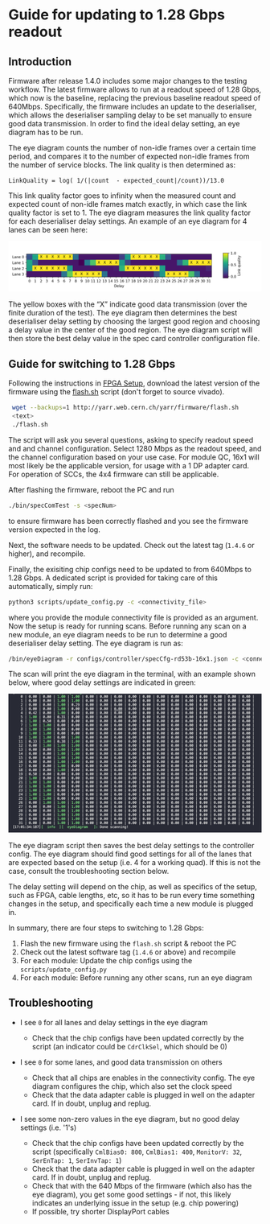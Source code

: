 # Guide for updating to 1.28 Gbps readout

## Introduction 

Firmware after release 1.4.0 includes some major changes to the testing workflow. The latest firmware allows to run at a readout speed of 1.28 Gbps, which now is the baseline, replacing the previous baseline readout speed of 640Mbps. Specifically, the firmware includes an update to the deserialiser, which allows the deserialiser sampling delay to be set manually to ensure good data transmission. In order to find the ideal delay setting, an eye diagram has to be run. 

The eye diagram counts the number of non-idle frames over a certain time period, and compares it to the number of expected non-idle frames from the number of service blocks. The link quality is then determined as:

```
LinkQuality = log( 1/(|count  - expected_count|/count))/13.0
```

This link quality factor goes to infinity when the measured count and expected count of non-idle frames match exactly, in which case the link quality factor is set to 1. The eye diagram measures the link quality factor for each deserialiser delay settings. An example of an eye diagram for 4 lanes can be seen here: 

![Example of eye diagram.](images/eye_diagram.png)

The yellow boxes with the “X” indicate good data transmission (over the finite duration of the test). The eye diagram then determines the best deserialiser delay setting by choosing the largest good region and choosing a delay value in the center of the good region. The eye diagram script will then store the best delay value in the spec card controller configuration file.

## Guide for switching to 1.28 Gbps

Following the instructions in [FPGA Setup](pcie.md), download the latest version of the firmware using the [flash.sh](http://yarr.web.cern.ch/yarr/firmware/flash.sh) script (don't forget to source vivado). 

```bash
 wget --backups=1 http://yarr.web.cern.ch/yarr/firmware/flash.sh
 <text>
 ./flash.sh
```

The script will ask you several questions, asking to specify readout speed and and channel configuration. Select 1280 Mbps as the readout speed, and the channel configuration based on your use case. For module QC, 16x1 will most likely be the applicable version, for usage with a 1 DP adapter card. For operation of SCCs, the 4x4 firmware can still be applicable. 

After flashing the firmware, reboot the PC and run 
```bash
./bin/specComTest -s <specNum>
```
to ensure firmware has been correctly flashed and you see the firmware version expected in the log. 

Next, the software needs to be updated. Check out the latest tag (`1.4.6` or higher), and recompile. 

Finally, the exisiting chip configs need to be updated to from 640Mbps to 1.28 Gbps. A dedicated script is provided for taking care of this automatically, simply run: 

```bash
python3 scripts/update_config.py -c <connectivity_file>
```

where you provide the module connectivity file is provided as an argument. Now the setup is ready for running scans. Before running any scan on a new module, an eye diagram needs to be run to determine a good deserialiser delay setting. The eye diagram is run as: 

```bash
/bin/eyeDiagram -r configs/controller/specCfg-rd53b-16x1.json -c <connectivity_file>
```

The scan will print the eye diagram in the terminal, with an example shown below, where good delay settings are indicated in green: 

![Example of eye diagram scan output.](images/eye_diagram_screenshot.png)

The eye diagram script then saves the best delay settings to the controller config. The eye diagram should find good settings for all of the lanes that are expected based on the setup (i.e. 4 for a working quad). If this is not the case, consult the troubleshooting section below. 

The delay setting will depend on the chip, as well as specifics of the setup, such as FPGA, cable lengths, etc, so it has to be run every time something changes in the setup, and specifically each time a new module is plugged in. 

In summary, there are four steps to switching to 1.28 Gbps: 
1. Flash the new firmware using the `flash.sh` script & reboot the PC
2. Check out the latest software tag (`1.4.6` or above) and recompile 
3. For each module: Update the chip configs using the `scripts/update_config.py`
4. For each module: Before running any other scans, run an eye diagram

## Troubleshooting

- I see `0` for all lanes and delay settings in the eye diagram 
    - Check that the chip configs have been updated correctly by the script (an indicator could be `CdrClkSel`, which should be 0)

- I see `0` for some lanes, and good data transmission on others 
    - Check that all chips are enables in the connectivity config. The eye diagram configures the chip, which also set the clock speed
    - Check that the data adapter cable is plugged in well on the adapter card. If in doubt, unplug and replug. 

- I see some non-zero values in the eye diagram, but no good delay settings (i.e. '1's)
    - Check that the chip configs have been updated correctly by the script (specifically `CmlBias0: 800`, `CmlBias1: 400`, `MonitorV: 32`, `SerEnTap: 1`, `SerInvTap: 1`) 
    - Check that the data adapter cable is plugged in well on the adapter card. If in doubt, unplug and replug. 
    - Check that with the 640 Mbps of the firmware (which also has the eye diagram), you get some good settings - if not, this likely indicates an underlying issue in the setup (e.g. chip powering)
    - If possible, try shorter DisplayPort cables
